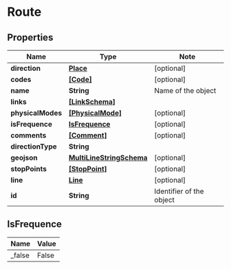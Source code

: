 
# Route

## Properties

Name | Type | Note
---- | ---- | ----
**direction** | [**Place**](Place.md) | [optional] 
**codes** | [**[Code]**](Code.md) | [optional] 
**name** | **String** | Name of the object 
**links** | [**[LinkSchema]**](LinkSchema.md) | 
**physicalModes** | [**[PhysicalMode]**](PhysicalMode.md) | [optional] 
**isFrequence** | [**IsFrequence**](#IsFrequence) | [optional] 
**comments** | [**[Comment]**](Comment.md) | [optional] 
**directionType** | **String** | 
**geojson** | [**MultiLineStringSchema**](MultiLineStringSchema.md) | [optional] 
**stopPoints** | [**[StopPoint]**](StopPoint.md) | [optional] 
**line** | [**Line**](Line.md) | [optional] 
**id** | **String** | Identifier of the object 

## IsFrequence

Name | Value
---- | -----
_false | False

